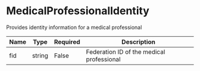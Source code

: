 # MedicalProfessionalIdentity

Provides identity information for a medical professional

| Name | Type   | Required | Description |
| ---- | ------ | -------- | ----------- |
| fid  | string | False | Federation ID of the medical professional |
